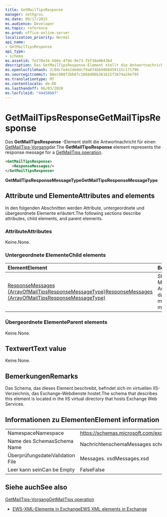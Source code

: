 ```yaml
---
title: GetMailTipsResponse
manager: sethgros
ms.date: 09/17/2015
ms.audience: Developer
ms.topic: reference
ms.prod: office-online-server
localization_priority: Normal
api_name:
- GetMailTipsResponse
api_type:
- schema
ms.assetid: fe270e34-566e-4f9e-9e73-fbf38e06436d
description: Das GetMailTipsResponse-Element stellt die Antwortnachricht für einen GetMailTips-Vorgang dar.
ms.openlocfilehash: 2c0dcfe4e2deddcf9a6f4bb9d68d59115c171796
ms.sourcegitcommit: 88ec988f2bb67c1866d06b361615f3674a24e795
ms.translationtype: MT
ms.contentlocale: de-DE
ms.lasthandoff: 06/03/2020
ms.locfileid: "44458607"
---
```

# <a name="getmailtipsresponse"></a><span data-ttu-id="48127-103">GetMailTipsResponse</span><span class="sxs-lookup"><span data-stu-id="48127-103">GetMailTipsResponse</span></span>

<span data-ttu-id="48127-104">Das **GetMailTipsResponse** -Element stellt die Antwortnachricht für einen [GetMailTips-Vorgang](getmailtips-operation.md)dar.</span><span class="sxs-lookup"><span data-stu-id="48127-104">The **GetMailTipsResponse** element represents the response message for a [GetMailTips operation](getmailtips-operation.md).</span></span>
  
```XML
<GetMailTipsResponse>
   <ResponseMessages/>
</GetMailTipsResponse>
```

 <span data-ttu-id="48127-105">**GetMailTipsResponseMessageType**</span><span class="sxs-lookup"><span data-stu-id="48127-105">**GetMailTipsResponseMessageType**</span></span>
## <a name="attributes-and-elements"></a><span data-ttu-id="48127-106">Attribute und Elemente</span><span class="sxs-lookup"><span data-stu-id="48127-106">Attributes and elements</span></span>

<span data-ttu-id="48127-107">In den folgenden Abschnitten werden Attribute, untergeordnete und übergeordnete Elemente erläutert.</span><span class="sxs-lookup"><span data-stu-id="48127-107">The following sections describe attributes, child elements, and parent elements.</span></span>
  
### <a name="attributes"></a><span data-ttu-id="48127-108">Attribute</span><span class="sxs-lookup"><span data-stu-id="48127-108">Attributes</span></span>

<span data-ttu-id="48127-109">Keine.</span><span class="sxs-lookup"><span data-stu-id="48127-109">None.</span></span>
  
### <a name="child-elements"></a><span data-ttu-id="48127-110">Untergeordnete Elemente</span><span class="sxs-lookup"><span data-stu-id="48127-110">Child elements</span></span>

|<span data-ttu-id="48127-111">**Element**</span><span class="sxs-lookup"><span data-stu-id="48127-111">**Element**</span></span>|<span data-ttu-id="48127-112">**Beschreibung**</span><span class="sxs-lookup"><span data-stu-id="48127-112">**Description**</span></span>|
|:-----|:-----|
|[<span data-ttu-id="48127-113">ResponseMessages (ArrayOfMailTipsResponseMessageType)</span><span class="sxs-lookup"><span data-stu-id="48127-113">ResponseMessages (ArrayOfMailTipsResponseMessageType)</span></span>](responsemessages-arrayofmailtipsresponsemessagetype.md) <br/> |<span data-ttu-id="48127-114">Stellt eine Liste der e-Mail-Tipps Antwortnachrichten dar.</span><span class="sxs-lookup"><span data-stu-id="48127-114">Represents a list of mail tips response messages.</span></span>  <br/> |
   
### <a name="parent-elements"></a><span data-ttu-id="48127-115">Übergeordnete Elemente</span><span class="sxs-lookup"><span data-stu-id="48127-115">Parent elements</span></span>

<span data-ttu-id="48127-116">Keine.</span><span class="sxs-lookup"><span data-stu-id="48127-116">None.</span></span>
  
## <a name="text-value"></a><span data-ttu-id="48127-117">Textwert</span><span class="sxs-lookup"><span data-stu-id="48127-117">Text value</span></span>

<span data-ttu-id="48127-118">Keine.</span><span class="sxs-lookup"><span data-stu-id="48127-118">None.</span></span>
  
## <a name="remarks"></a><span data-ttu-id="48127-119">Bemerkungen</span><span class="sxs-lookup"><span data-stu-id="48127-119">Remarks</span></span>

<span data-ttu-id="48127-120">Das Schema, das dieses Element beschreibt, befindet sich im virtuellen IIS-Verzeichnis, das Exchange-Webdienste hostet.</span><span class="sxs-lookup"><span data-stu-id="48127-120">The schema that describes this element is located in the IIS virtual directory that hosts Exchange Web Services.</span></span>
  
## <a name="element-information"></a><span data-ttu-id="48127-121">Informationen zu Elementen</span><span class="sxs-lookup"><span data-stu-id="48127-121">Element information</span></span>

|||
|:-----|:-----|
|<span data-ttu-id="48127-122">Namespace</span><span class="sxs-lookup"><span data-stu-id="48127-122">Namespace</span></span>  <br/> |https://schemas.microsoft.com/exchange/services/2006/messages  <br/> |
|<span data-ttu-id="48127-123">Name des Schemas</span><span class="sxs-lookup"><span data-stu-id="48127-123">Schema Name</span></span>  <br/> |<span data-ttu-id="48127-124">Nachrichtenschema</span><span class="sxs-lookup"><span data-stu-id="48127-124">Messages schema</span></span>  <br/> |
|<span data-ttu-id="48127-125">Überprüfungsdatei</span><span class="sxs-lookup"><span data-stu-id="48127-125">Validation File</span></span>  <br/> |<span data-ttu-id="48127-126">Messages. xsd</span><span class="sxs-lookup"><span data-stu-id="48127-126">Messages.xsd</span></span>  <br/> |
|<span data-ttu-id="48127-127">Leer kann sein</span><span class="sxs-lookup"><span data-stu-id="48127-127">Can be Empty</span></span>  <br/> |<span data-ttu-id="48127-128">False</span><span class="sxs-lookup"><span data-stu-id="48127-128">False</span></span>  <br/> |
   
## <a name="see-also"></a><span data-ttu-id="48127-129">Siehe auch</span><span class="sxs-lookup"><span data-stu-id="48127-129">See also</span></span>



[<span data-ttu-id="48127-130">GetMailTips-Vorgang</span><span class="sxs-lookup"><span data-stu-id="48127-130">GetMailTips operation</span></span>](getmailtips-operation.md)


- [<span data-ttu-id="48127-131">EWS-XML-Elemente in Exchange</span><span class="sxs-lookup"><span data-stu-id="48127-131">EWS XML elements in Exchange</span></span>](ews-xml-elements-in-exchange.md)

